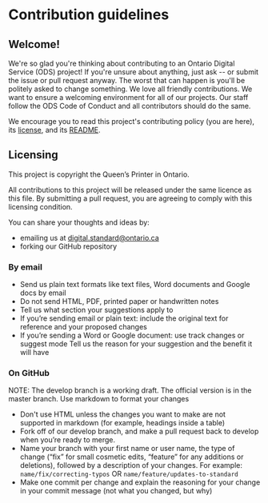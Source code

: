# Contribution guidelines
## Welcome!
We're so glad you're thinking about contributing to an Ontario Digital Service (ODS) project! If you're unsure about anything, just ask -- or submit the issue or pull request anyway. The worst that can happen is you'll be politely asked to change something. We love all friendly contributions.
We want to ensure a welcoming environment for all of our projects. Our staff follow the ODS Code of Conduct and all contributors should do the same.

We encourage you to read this project's contributing policy (you are here), its [license](LICENSE.md), and its [README](README.md).

## Licensing
This project is copyright the Queen’s Printer in Ontario.

All contributions to this project will be released under the same licence as this file. By submitting a pull request, you are agreeing to comply with this licensing condition.

You can share your thoughts and ideas by:
* emailing us at digital.standard@ontario.ca
* forking our GitHub repository

### By email

* Send us plain text formats like text files, Word documents and Google docs by email
* Do not send HTML, PDF, printed paper or handwritten notes
* Tell us what section your suggestions apply to
* If you’re sending email or plain text: include the original text for reference and your proposed changes
* If you’re sending a Word or Google document: use track changes or suggest mode
Tell us the reason for your suggestion and the benefit it will have

### On GitHub

NOTE: The develop branch is a working draft. The official version is in the master branch.
Use markdown to format your changes

* Don't use HTML unless the changes you want to make are not supported in markdown (for example, headings inside a table)
* Fork off of our develop branch, and make a pull request back to develop when you’re ready to merge.
* Name your branch with your first name or user name, the type of change (“fix” for small cosmetic edits,  “feature” for any additions or deletions), followed by a description of your changes. For example: `name/fix/correcting-typos` OR `name/feature/updates-to-standard`
* Make one commit per change and explain the reasoning for your change in your commit message (not what you changed, but why)
